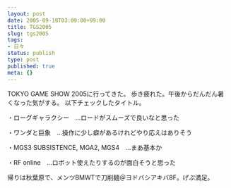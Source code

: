 ```yaml
---
layout: post
date: 2005-09-18T03:00:00+09:00
title: TGS2005
slug: tgs2005
tags:
- 日々
status: publish
type: post
published: true
meta: {}
---
```

TOKYO GAME SHOW 2005に行ってきた。
歩き疲れた。午後からだんだん暑くなった気がする。
以下チェックしたタイトル。

・ローグギャラクシー　…ロードがスムーズで良いなと思った

・ワンダと巨象　…操作に少し癖があるけれどやり応えはありそう

・MGS3 SUBSISTENCE, MGA2, MGS4　…まあ基本か

・RF online　…ロボット使えたりするのが面白そうと思った

帰りは秋葉原で、メンツBMWTで刀削麺＠ヨドバシアキバ8F。げぷ満足。
